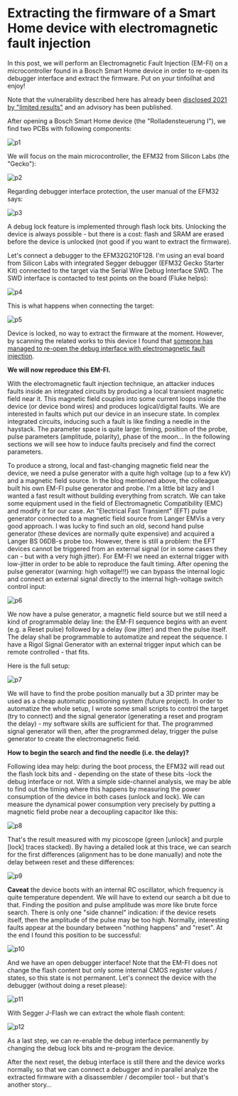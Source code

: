 # Extracting the firmware of a Smart Home device with electromagnetic fault injection

In this post, we will perform an Electromagnetic Fault Injection (EM-FI) on a microcontroller found in a Bosch Smart Home device in order to re-open its debugger interface and extract the firmware. Put on your tinfoilhat and enjoy!

Note that the vulnerability described here has already been [disclosed 2021 by "limited results"](https://limitedresults.com/2021/06/enter-the-efm32-gecko/) and an advisory has been published.

After opening a Bosch Smart Home device (the "Rolladensteuerung I"), we find two PCBs with following components:

![p1](./pictures/p1.png)

We will focus on the main microcontroller, the EFM32 from Silicon Labs (the "Gecko"):

![p2](./pictures/p2.png)

Regarding debugger interface protection, the user manual of the EFM32 says:

![p3](./pictures/p3.png)

A debug lock feature is implemented through flash lock bits. Unlocking the device is always possible - but there is a cost: flash and SRAM are erased before the device is unlocked (not good if you want to extract the firmware).

Let's connect a debugger to the EFM32G210F128. I'm using an eval board from Silicon Labs with integrated Segger debugger (EFM32 Gecko Starter Kit) connected to the target via the Serial Wire Debug Interface SWD. The SWD interface is contacted to test points on the board (Fluke helps):

![p4](./pictures/p4.png)

This is what happens when connecting the target:

![p5](./pictures/p5.png)

Device is locked, no way to extract the firmware at the moment. However, by scanning the related works to this device I found that [someone has managed to re-open the debug interface with electromagnetic fault injection](https://limitedresults.com/2021/06/enter-the-efm32-gecko/). 

**We will now reproduce this EM-FI.**

With the electromagnetic fault injection technique, an attacker induces faults inside an integrated circuits by producing a local transient magnetic field near it. This magnetic field couples into some current loops inside the device (or device bond wires) and produces logical/digital faults. We are interested in faults which put our device in an insecure state. In complex integrated circuits, inducing such a fault is like finding a needle in the haystack. The parameter space is quite large: timing, position of the probe, pulse parameters (amplitude, polarity), phase of the moon… In the following sections we will see how to induce faults precisely and find the correct parameters.

To produce a strong, local and fast-changing magnetic field near the device, we need a pulse generator with a quite high voltage (up to a few kV) and a magnetic field source. In the blog mentioned above, the colleague built his own EM-FI pulse generator and probe. I'm a little bit lazy and I wanted a fast result without building everything from scratch. We can take some equipment used in the field of Electromagnetic Compatibility (EMC) and modify it for our case. An "Electrical Fast Transient" (EFT) pulse generator connected to a magnetic field source from Langer EMVis a very good approach. I was lucky to find such an old, second hand pulse generator (these devices are normally quite expensive) and acquired a Langer BS 06DB-s probe too. However, there is still a problem: the EFT devices cannot be triggered from an external signal (or in some cases they can - but with a very high jitter). For EM-FI we need an external trigger with low-jitter in order to be able to reproduce the fault timing. After opening the pulse generator (warning: high voltage!!!) we can bypass the internal logic and connect an external signal directly to the internal high-voltage switch control input:

![p6](./pictures/p6.png)

We now have a pulse generator, a magnetic field source but we still need a kind of programmable delay line: the EM-FI sequence begins with an event (e.g. a Reset pulse) followed by a delay (low jitter) and then the pulse itself. The delay shall be programmable to automatize and repeat the sequence. I have a Rigol Signal Generator with an external trigger input which can be remote controlled - that fits.

Here is the full setup:

![p7](./pictures/p7.png)

We will have to find the probe position manually but a 3D printer may be used as a cheap automatic positioning system (future project). In order to automatize the whole setup, I wrote some small scripts to control the target (try to connect) and the signal generator (generating a reset and program the delay) - my software skills are sufficient for that. The programmed signal generator will then, after the programmed delay, trigger the pulse generator to create the electromagnetic field.

**How to begin the search and find the needle (i.e. the delay)?**

Following idea may help: during the boot process, the EFM32 will read out the flash lock bits and - depending on the state of these bits -lock the debug interface or not. With a simple side-channel analysis, we may be able to find out the timing where this happens by measuring the power consumption of the device in both cases (unlock and lock). We can measure the dynamical power consumption very precisely by putting a magnetic field probe near a decoupling capacitor like this:

![p8](./pictures/p8.png)

That's the result measured with my picoscope (green [unlock] and purple [lock] traces stacked). By having a detailed look at this trace, we can search for the first differences (alignment has to be done manually) and note the delay between reset and these differences:

![p9](./pictures/p9.png)

**Caveat** the device boots with an internal RC oscillator, which frequency is quite temperature dependent. We will have to extend our search a bit due to that.
Finding the position and pulse amplitude was more like brute force search. There is only one "side channel" indication: if the device resets itself, then the amplitude of the pulse may be too high. Normally, interesting faults appear at the boundary between "nothing happens" and "reset". At the end I found this position to be successful:

![p10](./pictures/p10.png)

And we have an open debugger interface! Note that the EM-FI does not change the flash content but only some internal CMOS register values / states, so this state is not permanent. Let's connect the device with the debugger (without doing a reset please):

![p11](./pictures/p11.png)

With Segger J-Flash we can extract the whole flash content:

![p12](./pictures/p12.png)

As a last step, we can re-enable the debug interface permanently by changing the debug lock bits and re-program the device.

After the next reset, the debug interface is still there and the device works normally, so that we can connect a debugger and in parallel analyze the extracted firmware with a disassembler / decompiler tool - but that's another story…
